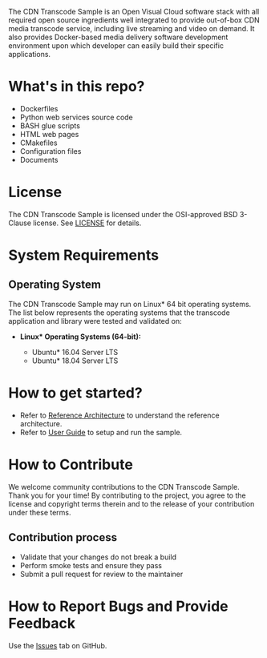 The CDN Transcode Sample is an Open Visual Cloud software stack with all required open source ingredients well integrated to provide out-of-box CDN media transcode service, including live streaming and video on demand. It also provides Docker-based media delivery software development environment upon which developer can easily build their specific applications.

# What's in this repo?

-  Dockerfiles
-  Python web services source code
-  BASH glue scripts
-  HTML web pages
-  CMakefiles
-  Configuration files
-  Documents

# License

The CDN Transcode Sample is licensed under the OSI-approved BSD 3-Clause license. See [LICENSE](LICENSE) for details.

# System Requirements

## Operating System

The CDN Transcode Sample may run on Linux* 64 bit operating systems. The list below represents the operating systems that the transcode application and library were tested and validated on:

* __Linux* Operating Systems (64-bit):__

    -  Ubuntu* 16.04 Server LTS
    -  Ubuntu* 18.04 Server LTS

# How to get started?

-  Refer to [Reference Architecture](doc/CDN_Transcode_Sample_RA.md) to understand the reference architecture.
-  Refer to [User Guide](doc/CDN_Transcode_Sample_Getting_Started_Guide.md) to setup and run the sample.

# How to Contribute

We welcome community contributions to the CDN Transcode Sample. Thank you for your time! By contributing to the project, you agree to the license and copyright terms therein and to the release of your contribution under these terms.

## Contribution process

-  Validate that your changes do not break a build
-  Perform smoke tests and ensure they pass
-  Submit a pull request for review to the maintainer

# How to Report Bugs and Provide Feedback

Use the [Issues](https://github.com/OpenVisualCloud/CDN-Transcode-Sample/issues) tab on GitHub.

